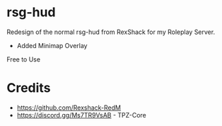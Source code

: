 # rsg-hud
Redesign of the normal rsg-hud from RexShack for my Roleplay Server.

+ Added Minimap Overlay

Free to Use
# Credits
- https://github.com/Rexshack-RedM
- https://discord.gg/Ms7TR9VsAB - TPZ-Core
